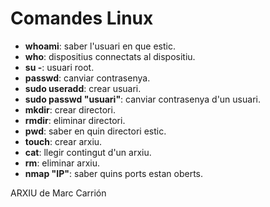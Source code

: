 # Comandes Linux
- **whoami**: saber l'usuari en que estic.
- **who**: dispositius connectats al dispositiu.
- **su -**: usuari root.
- **passwd**: canviar contrasenya.
- **sudo useradd**: crear usuari.
- **sudo passwd "usuari"**: canviar contrasenya d'un usuari.
- **mkdir**: crear directori.
- **rmdir**: eliminar directori.
- **pwd**: saber en quin directori estic.
- **touch**: crear arxiu. 
- **cat**: llegir contingut d'un arxiu.
- **rm**: eliminar arxiu.
- **nmap "IP"**: saber quins ports estan oberts.

ARXIU de Marc Carrión
